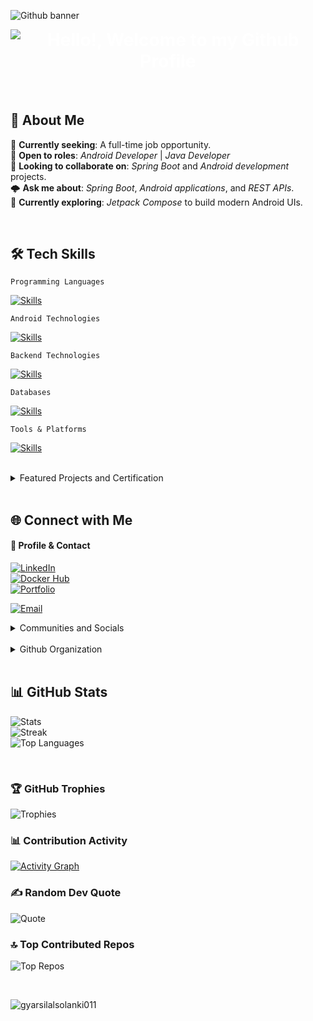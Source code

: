 ![Github banner](https://github.com/user-attachments/assets/4c23c615-ec32-4e65-9eac-b60e481f73fa)

<h1 style="margin-top:8px; text-align:center; color:#FFFFFF; font-weight:bold;">
  <img src="https://readme-typing-svg.demolab.com?font=Roboto+Mono&weight=700&size=28&pause=1000&color=FFFFFF&center=true&vCenter=true&width=950&lines=Hello!,+Welcome+to+my+Github+Profile." alt="Hello!, Welcome to my Github Profile" />
</h1>

<br/>

## 💫 About Me

🔭 **Currently seeking**: A full-time job opportunity.  
👯 **Open to roles**: _Android Developer_ | _Java Developer_  
🤝 **Looking to collaborate on**: _Spring Boot_ and _Android development_ projects.  
🌩️ **Ask me about**: _Spring Boot_, _Android applications_, and _REST APIs_.  
🌱 **Currently exploring**: _Jetpack Compose_ to build modern Android UIs.


<br/>

## 🛠️ Tech Skills

`Programming Languages` 

[![Skills](https://skillicons.dev/icons?i=java,kotlin,dart,c,cpp&theme=dark)]()

`Android Technologies`

[![Skills](https://skillicons.dev/icons?i=androidstudio,materialui,firebase,gradle&theme=dark)]() 

`Backend Technologies`  

[![Skills](https://skillicons.dev/icons?i=spring,hibernate,redis,kafka,docker,maven&theme=dark)]()

`Databases`  

[![Skills](https://skillicons.dev/icons?i=mysql,postgresql,mongodb,sqlite&theme=dark)]()

`Tools & Platforms` 

[![Skills](https://skillicons.dev/icons?i=vscode,idea,postman,git,github,githubactions,render&theme=dark)]()

<br/>

<details>

<summary>Featured Projects and Certification</summary>

## 🌟 Featured Projects

1. **Banking Application**  
   A full-stack Android & Spring Boot banking app with **QR payments, user roles, and analytics**.  
   **Tech:** Java, Kotlin, Spring Boot, MongoDB  
   [Repo Link](https://github.com/gyarsilalsolanki011/banking-application)

2. **Smart Expense Tracker**  
   A Spring Boot application to track income and expenses with **analytics dashboards and PDF/Excel export**.  
   **Tech:** Spring Boot, Thymeleaf, Chart.js  
   [Repo Link](https://github.com/gyarsilalsolanki011/smart-expense-tracker)

3. **Weather Cap**  
   An Android app for **fetching weather information using APIs**.  
   **Tech:** Java, Retrofit, XML UI  
   [Repo Link](https://github.com/gyarsilalsolanki011/weather-cap)

> Some of my projects are pinned below 👇

<br/>

## 🏆 Certifications & Achievements
- GitHub Professional [Certificate](https://www.linkedin.com/learning/certificates/30bc416d905dc4bee7d237d645553826554edb8f8ea7a738d8ca8f8122d3a64f?trk=share_certificate) – Career Essentials  
- Docker Professional [Certificate](https://www.linkedin.com/learning/certificates/f85d0185e63c3c5b2f0c35b1f0ebc5c01b8a8793186581f1054abffaed65c66c?trk=share_certificate) – Foundational  
- Industrial Training (June–July 2024) – Backend Developer  
- Qualified GATE 2025  

</details>

<br/>

## 🌐 Connect with Me  

#### 💼 Profile & Contact  
[![LinkedIn](https://img.shields.io/badge/LinkedIn-Profile-blue?logo=linkedin&style=for-the-badge)](https://www.linkedin.com/in/gyarsilal-solanki/)  
[![Docker Hub](https://img.shields.io/badge/DockerHub-Profile-2496ED?logo=docker&style=for-the-badge)](https://hub.docker.com/u/gyarsilalsolanki011)  
[![Portfolio](https://img.shields.io/badge/Visit%20My-Portfolio-blue?style=for-the-badge&logo=google-chrome)](https://gyarsilalsolanki.onrender.com)
<!-- [![WhatsApp](https://img.shields.io/badge/WhatsApp-Chat-25D366?logo=whatsapp&style=for-the-badge)](https://api.whatsapp.com/send/?phone=917620824421)  -->
[![Email](https://img.shields.io/badge/Email-gyarsilalsolanki.dev%40gmail.com-D14836?logo=gmail&style=for-the-badge)](mailto:gyarsilalsolanki.dev@gmail.com)   

<details>
<summary>Communities and Socials</summary>

#### 📬 Join My Communities   
[![GitHub Discussions](https://img.shields.io/badge/GitHub-Discussions-181717?logo=github&style=for-the-badge)](https://github.com/gyarsilalsolanki011/gyarsilalsolanki011/discussions/2)  
[![Join WhatsApp Group](https://img.shields.io/badge/WhatsApp-Community-25D366?logo=whatsapp&style=for-the-badge)](https://chat.whatsapp.com/Fzt4KispCmk0seaPgSvkyX)  
[![Join Discord](https://img.shields.io/discord/1405808666179014697?color=5865F2&label=Join%20Us%20on%20Discord&logo=discord&style=for-the-badge)](https://discord.gg/Zrc9x3ts) 

<details>

<summary>🌐 Socials </summary> <br> 

[![Pinterest](https://img.shields.io/badge/Pinterest-BD081C?logo=pinterest&logoColor=white&style=for-the-badge)](https://in.pinterest.com/gyarsilalsolanki011) 
[![Instagram](https://img.shields.io/badge/Instagram-E4405F?logo=instagram&logoColor=white&style=for-the-badge)](https://instagram.com/itz_gsl_tiger) 
[![Twitter / X](https://img.shields.io/badge/Twitter-1DA1F2?logo=x&logoColor=white&style=for-the-badge)](https://x.com/Itz_gsl_tiger) 
<!-- [![Snapchat](https://img.shields.io/badge/Snapchat-FFFC00?logo=snapchat&logoColor=black&style=for-the-badge)](https://www.snapchat.com/add/itz_gsltiger?share_id=7OCVgTGQWSg&locale=en-GB) -->

</details>

</details>

<br/>

<details>

<summary>Github Organization</summary>

### 🍵 Join ***Eleven Development Cafe***
We are building a collaborative developer community under the **Eleven Development Cafe** GitHub organization.  
Join us to contribute, collaborate, and grow together! 🚀  

[![Join Us](https://img.shields.io/badge/Join%20Eleven%20Dev%20Cafe-GitHub%20Org-black?style=for-the-badge&logo=github)](https://github.com/orgs/eleven-dev-cafe)

</details>

<br/>

## 📊 GitHub Stats
<!-- ![profile-details](http://github-profile-summary-cards.vercel.app/api/cards/profile-details?username=gyarsilalsolanki011&theme=tokyonight) -->
![Stats](https://github-readme-stats.vercel.app/api?username=gyarsilalsolanki011&show_icons=true&theme=tokyonight&hide_border=true&include_all_commits=false&count_private=false)  
![Streak](https://github-readme-streak-stats.herokuapp.com/?user=gyarsilalsolanki011&theme=tokyonight&hide_border=true)  
![Top Languages](https://github-readme-stats.vercel.app/api/top-langs/?username=gyarsilalsolanki011&theme=tokyonight&hide_border=true&include_all_commits=false&count_private=false&layout=compact)

<br/>

### 🏆 GitHub Trophies
![Trophies](https://github-profile-trophy.vercel.app/?username=gyarsilalsolanki011&show_icons=true&theme=tokyonight&no-frame=true&no-bg=false&margin-w=4)

### 📊 Contribution Activity
[![Activity Graph](https://github-readme-activity-graph.vercel.app/graph?username=gyarsilalsolanki011&bg_color=0d1117&color=ffffff&line=00e676&point=ffffff&area=true)](https://github.com/ashutosh00710/github-readme-activity-graph)

### ✍️ Random Dev Quote
![Quote](https://quotes-github-readme.vercel.app/api?type=horizontal&theme=tokyonight)

### 🔝 Top Contributed Repos
![Top Repos](https://github-contributor-stats.vercel.app/api?username=gyarsilalsolanki011&limit=5&theme=tokyonight&combine_all_yearly_contributions=true)

<br/>

<p align="left"> <img src="https://komarev.com/ghpvc/?username=gyarsilalsolanki011&label=Profile%20views&color=4CBB17&style=flat" alt="gyarsilalsolanki011" /> </p>

<!-- Proudly created with GPRM ( https://gprm.itsvg.in ) -->
